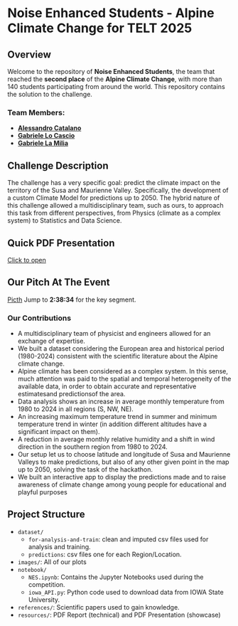 # Noise Enhanced Students - Alpine Climate Change for TELT 2025

## Overview

Welcome to the repository of **Noise Enhanced Students**, 
the team that reached the **second place** of the **Alpine Climate Change**, 
with more than 140 students participating from around the world.
This repository contains the solution to the challenge. 


### Team Members: 
- **[Alessandro Catalano](https://www.linkedin.com/in/alessandro-catalano98/)**
- **[Gabriele Lo Cascio](https://www.linkedin.com/in/gabriele-locascio)**
- **[Gabriele La Milia](https://www.linkedin.com/in/gabrielelm/)** 

## Challenge Description

The challenge has a very specific goal: predict the climate 
impact on the territory of the Susa and Maurienne Valley. 
Specifically, the development of a custom Climate Model for predictions up to 2050.
The hybrid nature of this challenge allowed a multidisciplinary team, such as ours, 
to approach this task from different perspectives, from Physics (climate as a complex system) 
to Statistics and Data Science.

## Quick PDF Presentation
[Click to open](./resources/Alpine-Data-Challenge-Report-NES.pdf)

## Our Pitch At The Event

[Picth](https://www.linkedin.com/events/alpineclimatedatachallengeaward7305171727611838466/comments/) Jump to **2:38:34** for the key segment.


### Our Contributions

* A multidisciplinary team of physicist and engineers allowed for an exchange of expertise.
* We built a dataset considering the European area and historical period (1980-2024) consistent with the scientific literature about the Alpine climate change. 
* Alpine climate has been considered as a complex system. In this sense, much attention was paid to the spatial and temporal heterogeneity of the available data, in order to obtain accurate and representative estimatesand predictionsof the area. 
* Data analysis shows an increase in average monthly temperature from 1980 to 2024 in all regions (S, NW, NE). 
* An increasing maximum temperature trend in summer and minimum temperature trend in winter (in addition different altitudes have a significant impact on them). 
* A reduction in average monthly relative humidity and a shift in wind direction in the southern region from 1980 to 2024. 
* Our setup let us to choose latitude and longitude of Susa and Maurienne Valleys to make predictions, but also of any other given point in the map up to 2050, solving the task of the hackathon. 
* We built an interactive app to display the predictions made and to raise awareness of climate change among young people for educational and playful purposes


## Project Structure
- `dataset/`
  - `for-analysis-and-train`: clean and imputed csv files used for analysis and training.
  - `predictions`: csv files one for each Region/Location.
- `images/`: All of our plots
- `notebook/`
  - `NES.ipynb`: Contains the Jupyter Notebooks used during the competition.
  - `iowa_API.py`: Python code used to download data from IOWA State University.
- `references/`: Scientific papers used to gain knowledge.
- `resources/`: PDF Report (technical) and PDF Presentation (showcase)



